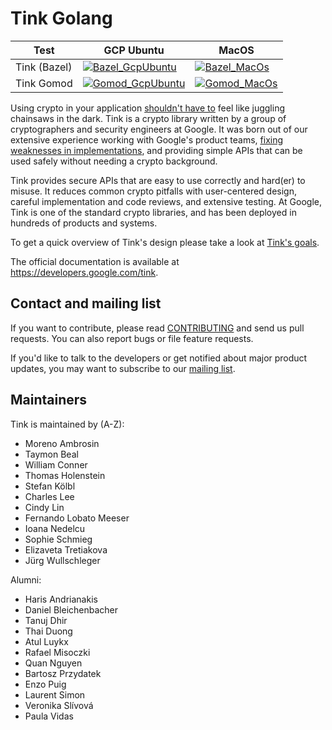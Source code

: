 # Tink Golang

<!-- GCP Ubuntu --->

[tink_go_bazel_badge_gcp_ubuntu]: https://storage.googleapis.com/tink-kokoro-build-badges/tink-go-bazel-gcp-ubuntu.svg
[tink_go_gomod_badge_gcp_ubuntu]: https://storage.googleapis.com/tink-kokoro-build-badges/tink-go-gomod-gcp-ubuntu.svg

<!-- MacOS --->

[tink_go_bazel_badge_macos]: https://storage.googleapis.com/tink-kokoro-build-badges/tink-go-bazel-macos-external.svg
[tink_go_gomod_badge_macos]: https://storage.googleapis.com/tink-kokoro-build-badges/tink-go-gomod-macos-external.svg

**Test**     | **GCP Ubuntu**                                          | **MacOS**
------------ | ------------------------------------------------------- | ---------
Tink (Bazel) | [![Bazel_GcpUbuntu][tink_go_bazel_badge_gcp_ubuntu]](#) | [![Bazel_MacOs][tink_go_bazel_badge_macos]](#)
Tink Gomod   | [![Gomod_GcpUbuntu][tink_go_gomod_badge_gcp_ubuntu]](#) | [![Gomod_MacOs][tink_go_gomod_badge_macos]](#)


Using crypto in your application [shouldn't have to][devs_are_users_too_slides]
feel like juggling chainsaws in the dark. Tink is a crypto library written by a
group of cryptographers and security engineers at Google. It was born out of our
extensive experience working with Google's product teams,
[fixing weaknesses in implementations](https://github.com/google/wycheproof),
and providing simple APIs that can be used safely without needing a crypto
background.

Tink provides secure APIs that are easy to use correctly and hard(er) to misuse.
It reduces common crypto pitfalls with user-centered design, careful
implementation and code reviews, and extensive testing. At Google, Tink is one
of the standard crypto libraries, and has been deployed in hundreds of products
and systems.

To get a quick overview of Tink's design please take a look at
[Tink's goals](https://developers.google.com/tink/design/goals_of_tink).

The official documentation is available at https://developers.google.com/tink.

[devs_are_users_too_slides]: https://www.usenix.org/sites/default/files/conference/protected-files/hotsec15_slides_green.pdf

## Contact and mailing list

If you want to contribute, please read [CONTRIBUTING](docs/CONTRIBUTING.md) and
send us pull requests. You can also report bugs or file feature requests.

If you'd like to talk to the developers or get notified about major product
updates, you may want to subscribe to our
[mailing list](https://groups.google.com/forum/#!forum/tink-users).

## Maintainers

Tink is maintained by (A-Z):

-   Moreno Ambrosin
-   Taymon Beal
-   William Conner
-   Thomas Holenstein
-   Stefan Kölbl
-   Charles Lee
-   Cindy Lin
-   Fernando Lobato Meeser
-   Ioana Nedelcu
-   Sophie Schmieg
-   Elizaveta Tretiakova
-   Jürg Wullschleger

Alumni:

-   Haris Andrianakis
-   Daniel Bleichenbacher
-   Tanuj Dhir
-   Thai Duong
-   Atul Luykx
-   Rafael Misoczki
-   Quan Nguyen
-   Bartosz Przydatek
-   Enzo Puig
-   Laurent Simon
-   Veronika Slívová
-   Paula Vidas
